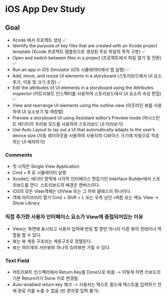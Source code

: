 #  iOS App Dev Study

##  Goal
- Xcode 에서 프로젝트 생성 ✅
- Identify the purpose of key files that are created with an Xcode project template
(Xcode 프로젝트 템플릿으로 생성된 주요 파일의 목적 구분) ✅
- Open and switch between files in a project (프로젝트에서 파일 열기 및 전환) ✅
- Run an app in iOS Simulator (iOS 시뮬레이터에서 앱 실행) ✅
- Add, move, and resize UI elements in a storyboard (스토리보드에서 UI 요소 추가, 이동 및 크기 조정) ✅
- Edit the attributes of UI elements in a storyboard using the Attributes inspector
(어트리뷰트 인스펙터를 사용하여 스토리보드에서 UI 요소의 속성 편집) ✅
- View and rearrange UI elements using the outline view
(아웃라인 뷰를 사용하여 UI 요소보기 및 재정렬)
- Preview a storyboard UI using Assistant editor’s Preview mode
(어시스턴트 에디터의 프리뷰 모드를 사용하여 스토리보드 UI 미리보기)
- Use Auto Layout to lay out a UI that automatically adapts to the user’s device size
(자동 레이아웃을 사용하여 사용자의 디바이스 크기에 자동으로 적응하는 UI 배치하기)

### Comments

- 첫 시작은 Single View Application
- Cmd + R 로 시뮬레이터 실행
- Xcode는 에디터 영역에 시각적 인터페이스 편집기인 Interface Builder에서 스토리보드를 연다. 스토리보드의 배경은 캔버스이다. 
- iOS의 모든 View객체는 UIView 또는 그 하위 클래스의 하나이다.
- 객체 라이브러리 열기 Cmd + Shift + L 또는 우측 상단 `+`버튼 또는 메뉴 View -> Show Library

### 직접 추가한 사용자 인터페이스 요소가 View에 중첩되어있는 이유
- View는 화면에 표시되고 사용자 입력에 반응 할 뿐만 아니라 다른 뷰의 컨테이너 역할을 할 수 있다.
- 뷰는 뷰 계층 구조라는 계층구조로 정렬된다.
- 뷰는 여러개의 서브뷰와 하나의 슈퍼뷰만 가질 수 있다.

### Text Field
- 어트리뷰트 인스펙터에서 Return Key를 Done으로 바꿈 -> 이렇게 하면 키보드의 기본 Return키가 Done 키로 변경됨
- Auto-enabled return key 체크 -> 사용자는 텍스트 필드에 텍스트를 입력하기 전에 완료 키를 누를 수 없음 (빈 문자열 입력 불가)



